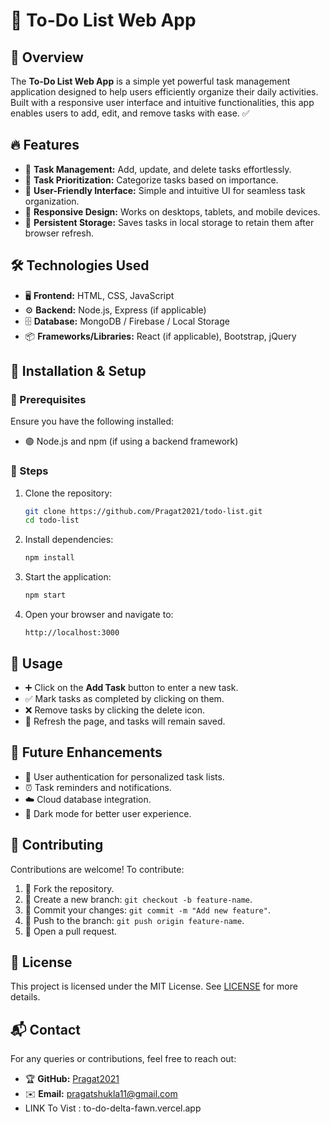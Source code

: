 # 📝 To-Do List Web App

## 🌟 Overview
The **To-Do List Web App** is a simple yet powerful task management application designed to help users efficiently organize their daily activities. Built with a responsive user interface and intuitive functionalities, this app enables users to add, edit, and remove tasks with ease. ✅

## 🔥 Features
- 📝 **Task Management:** Add, update, and delete tasks effortlessly.
- 📌 **Task Prioritization:** Categorize tasks based on importance.
- 🎨 **User-Friendly Interface:** Simple and intuitive UI for seamless task organization.
- 📱 **Responsive Design:** Works on desktops, tablets, and mobile devices.
- 💾 **Persistent Storage:** Saves tasks in local storage to retain them after browser refresh.

## 🛠 Technologies Used
- 🖥 **Frontend:** HTML, CSS, JavaScript
- ⚙ **Backend:** Node.js, Express (if applicable)
- 🗄 **Database:** MongoDB / Firebase / Local Storage
- 📦 **Frameworks/Libraries:** React (if applicable), Bootstrap, jQuery

## 🚀 Installation & Setup
### 🔧 Prerequisites
Ensure you have the following installed:
- 🟢 Node.js and npm (if using a backend framework)

### 📌 Steps
1. Clone the repository:
   ```bash
   git clone https://github.com/Pragat2021/todo-list.git
   cd todo-list
   ```
2. Install dependencies:
   ```bash
   npm install
   ```
3. Start the application:
   ```bash
   npm start
   ```
4. Open your browser and navigate to:
   ```
   http://localhost:3000
   ```

## 🎯 Usage
- ➕ Click on the **Add Task** button to enter a new task.
- ✅ Mark tasks as completed by clicking on them.
- ❌ Remove tasks by clicking the delete icon.
- 🔄 Refresh the page, and tasks will remain saved.

## 🔮 Future Enhancements
- 🔑 User authentication for personalized task lists.
- ⏰ Task reminders and notifications.
- ☁️ Cloud database integration.
- 🌙 Dark mode for better user experience.

## 🤝 Contributing
Contributions are welcome! To contribute:
1. 🍴 Fork the repository.
2. 🌿 Create a new branch: `git checkout -b feature-name`.
3. 📝 Commit your changes: `git commit -m "Add new feature"`.
4. 🚀 Push to the branch: `git push origin feature-name`.
5. 📨 Open a pull request.

## 📜 License
This project is licensed under the MIT License. See [LICENSE](LICENSE) for more details.

## 📬 Contact
For any queries or contributions, feel free to reach out:
- 🏆 **GitHub:** [Pragat2021](https://github.com/Pragat2021)
- ✉️ **Email:** [pragatshukla11@gmail.com](mailto:pragatshukla11@gmail.com)
- LINK To Vist : to-do-delta-fawn.vercel.app

